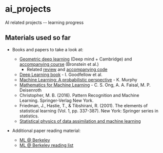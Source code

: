 # ai_projects
AI related projects -- learning progress

## Materials used so far

- Books and papers to take a look at:
  - [Geometric deep learning](https://arxiv.org/abs/2104.13478) (Deep mind + Cambridge) and [accompanying course](https://www.youtube.com/watch?v=NecCa-V7yW8&list=PL47xaReplLrVcZ24-qsIyk2RiYNUgx3hQ&index=10) (Bronstein et al.)
    - Related [review](https://arxiv.org/abs/2106.06020) and [accompanying code](https://github.com/mauriceweiler/MobiusCNNs)
  - [Deep Learning book](https://www.deeplearningbook.org/) - I. Goodfellow et al.
  - [Machine Learning: A probabilistic perspective](http://noiselab.ucsd.edu/ECE228/Murphy_Machine_Learning.pdf) - K. Murphy
  - [Mathematics for Machine Learning](https://mml-book.github.io/book/mml-book.pdf) - C. S. Ong, A. A. Faisal, M. P. Deisenroth
  - Christopher, M. B. (2016). Pattern Recognition and Machine Learning. Springer-Verlag New York.
  - Friedman, J., Hastie, T., & Tibshirani, R. (2001). The elements of statistical learning (Vol. 1, pp. 337-387). New York: Springer series in statistics.
  - [Statistical physics of data assimilation and machine learning](https://www.cambridge.org/fr/academic/subjects/physics/statistical-physics/statistical-physics-data-assimilation-and-machine-learning) 

- Additional paper reading material:
  - [ML @ Berkeley](https://bair.berkeley.edu/blog/)
  - [ML @ Berkeley reading list](https://ml.berkeley.edu/reading-list/)

